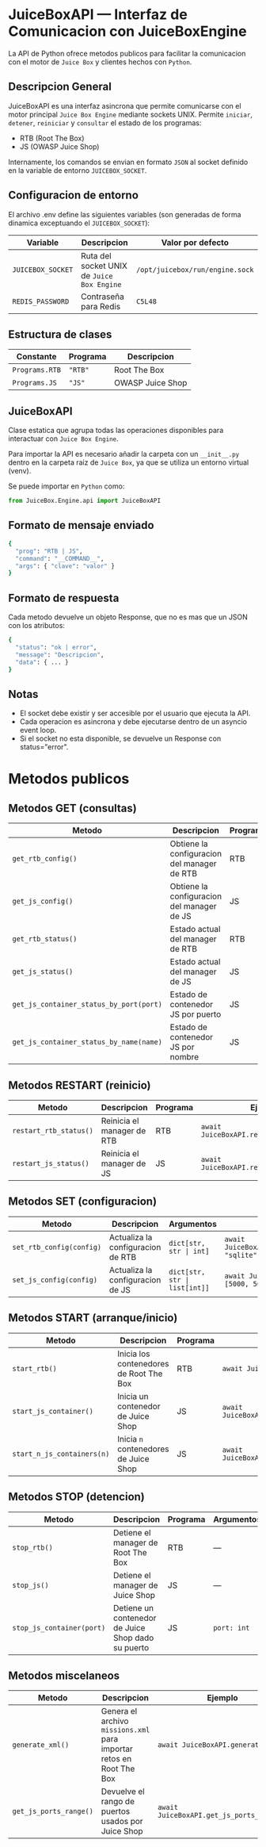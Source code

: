 # JuiceBoxAPI — Interfaz de Comunicacion con JuiceBoxEngine

La API de Python ofrece metodos publicos para facilitar la comunicacion con el motor de `Juice Box` y clientes hechos con `Python`.

## Descripcion General

JuiceBoxAPI es una interfaz asincrona que permite comunicarse con el motor principal `Juice Box Engine` mediante sockets UNIX.
Permite `iniciar`, `detener`, `reiniciar` y `consultar` el estado de los programas:

- RTB (Root The Box)
- JS (OWASP Juice Shop)

Internamente, los comandos se envian en formato `JSON` al socket definido en la variable de entorno `JUICEBOX_SOCKET`.

## Configuracion de entorno

El archivo .env define las siguientes variables (son generadas de forma dinamica exceptuando el `JUICEBOX_SOCKET`):

| Variable          | Descripcion                                | Valor por defecto               |
| ----------------- | ------------------------------------------ | ------------------------------- |
| `JUICEBOX_SOCKET` | Ruta del socket UNIX de `Juice Box Engine` | `/opt/juicebox/run/engine.sock` |
| `REDIS_PASSWORD`  | Contraseña para Redis                      | `C5L48`                         |


## Estructura de clases

| Constante      | Programa | Descripcion      |
| -------------- | -------- | ---------------- |
| `Programs.RTB` | `"RTB"`  | Root The Box     |
| `Programs.JS`  | `"JS"`   | OWASP Juice Shop |


## JuiceBoxAPI

Clase estatica que agrupa todas las operaciones disponibles para interactuar con `Juice Box Engine`.

Para importar la API es necesario añadir la carpeta con un `__init__.py` dentro en la carpeta raiz de `Juice Box`, ya que se utiliza un entorno virtual (venv).

Se puede importar en `Python` como:

```python
from JuiceBox.Engine.api import JuiceBoxAPI
```

## Formato de mensaje enviado

```bash
{
  "prog": "RTB | JS",
  "command": "__COMMAND__",
  "args": { "clave": "valor" }
}
```

## Formato de respuesta

Cada metodo devuelve un objeto Response, que no es mas que un JSON con los atributos:

```bash
{
  "status": "ok | error",
  "message": "Descripcion",
  "data": { ... }
}
```

## Notas

- El socket debe existir y ser accesible por el usuario que ejecuta la API.
- Cada operacion es asincrona y debe ejecutarse dentro de un asyncio event loop.
- Si el socket no esta disponible, se devuelve un Response con status="error".

# Metodos publicos

## Metodos GET (consultas)

| Metodo                                  | Descripcion                                 | Programa | Argumentos  | Ejemplo                                                             |
| --------------------------------------- | ------------------------------------------- | -------- | ----------- | ------------------------------------------------------------------- |
| `get_rtb_config()`                      | Obtiene la configuracion del manager de RTB | RTB      | —           | `await JuiceBoxAPI.get_rtb_config()`                                |
| `get_js_config()`                       | Obtiene la configuracion del manager de JS  | JS       | —           | `await JuiceBoxAPI.get_js_config()`                                 |
| `get_rtb_status()`                      | Estado actual del manager de RTB            | RTB      | —           | `await JuiceBoxAPI.get_rtb_status()`                                |
| `get_js_status()`                       | Estado actual del manager de JS             | JS       | —           | `await JuiceBoxAPI.get_js_status()`                                 |
| `get_js_container_status_by_port(port)` | Estado de contenedor JS por puerto          | JS       | `port: int` | `await JuiceBoxAPI.get_js_container_status_by_port(5000)`           |
| `get_js_container_status_by_name(name)` | Estado de contenedor JS por nombre          | JS       | `name: str` | `await JuiceBoxAPI.get_js_container_status_by_name("juice-shop_1")` |

## Metodos RESTART (reinicio)

| Metodo                 | Descripcion                | Programa | Ejemplo                                  |
| ---------------------- | -------------------------- | -------- | ---------------------------------------- |
| `restart_rtb_status()` | Reinicia el manager de RTB | RTB      | `await JuiceBoxAPI.restart_rtb_status()` |
| `restart_js_status()`  | Reinicia el manager de JS  | JS       | `await JuiceBoxAPI.restart_js_status()`  |


## Metodos SET (configuracion)

| Metodo                   | Descripcion                       | Argumentos                    | Ejemplo                                                       |
| ------------------------ | --------------------------------- | ----------------------------- | ------------------------------------------------------------- |
| `set_rtb_config(config)` | Actualiza la configuracion de RTB | `dict[str, str \| int]`       | `await JuiceBoxAPI.set_rtb_config({"sql_dialect": "sqlite"})` |
| `set_js_config(config)`  | Actualiza la configuracion de JS  | `dict[str, str \| list[int]]` | `await JuiceBoxAPI.set_js_config({"ports": [5000, 5001]})`    |


## Metodos START (arranque/inicio)

| Metodo                     | Descripcion                             | Programa | Ejemplo                                      |
| -------------------------- | --------------------------------------- | -------- | -------------------------------------------- |
| `start_rtb()`              | Inicia los contenedores de Root The Box | RTB      | `await JuiceBoxAPI.start_rtb()`              |
| `start_js_container()`     | Inicia un contenedor de Juice Shop      | JS       | `await JuiceBoxAPI.start_js_container()`     |
| `start_n_js_containers(n)` | Inicia `n` contenedores de Juice Shop   | JS       | `await JuiceBoxAPI.start_n_js_containers(3)` |


## Metodos STOP (detencion)

| Metodo                    | Descripcion                                        | Programa | Argumentos  | Ejemplo                                     |
| ------------------------- | -------------------------------------------------- | -------- | ----------- | ------------------------------------------- |
| `stop_rtb()`              | Detiene el manager de Root The Box                 | RTB      | —           | `await JuiceBoxAPI.stop_rtb()`              |
| `stop_js()`               | Detiene el manager de Juice Shop                   | JS       | —           | `await JuiceBoxAPI.stop_js()`               |
| `stop_js_container(port)` | Detiene un contenedor de Juice Shop dado su puerto | JS       | `port: int` | `await JuiceBoxAPI.stop_js_container(5000)` |


## Metodos miscelaneos

| Metodo                 | Descripcion                                                          | Ejemplo                                  |
| ---------------------- | -------------------------------------------------------------------- | ---------------------------------------- |
| `generate_xml()`       | Genera el archivo `missions.xml` para importar retos en Root The Box | `await JuiceBoxAPI.generate_xml()`       |
| `get_js_ports_range()` | Devuelve el rango de puertos usados por Juice Shop                   | `await JuiceBoxAPI.get_js_ports_range()` |
